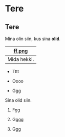 Tere
====

Tere
----

Mina olin siin, kus sina **olid**.

| [ff.png](ff.png) |
|------------------------------------------|
| Mida hekki.                              |

-   Tttt

-   Oooo

-   Ggg

Sina olid siin.

1.  Fgg

2.  Gggg

3.  Ggg
